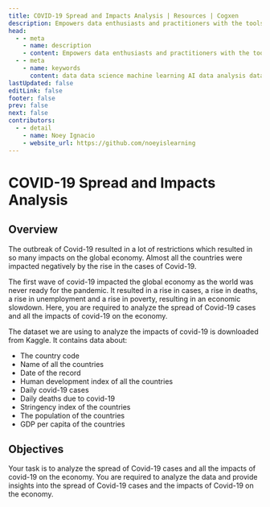 ```yaml
---
title: COVID-19 Spread and Impacts Analysis | Resources | Cogxen
description: Empowers data enthusiasts and practitioners with the tools and knowledge to unlock the potential of data.
head:
  - - meta
    - name: description
    - content: Empowers data enthusiasts and practitioners with the tools and knowledge to unlock the potential of data.
  - - meta
    - name: keywords
      content: data data science machine learning AI data analysis data-driven data enthusiasts data practitioners
lastUpdated: false
editLink: false
footer: false
prev: false
next: false
contributors:
  - - detail
    - name: Noey Ignacio
    - website_url: https://github.com/noeyislearning
---
```


# COVID-19 Spread and Impacts Analysis

<DownloadBadge githubURL=""></DownloadBadge>

## Overview

The outbreak of Covid-19 resulted in a lot of restrictions which resulted in so many impacts on the global economy. Almost all the countries were impacted negatively by the rise in the cases of Covid-19.

The first wave of covid-19 impacted the global economy as the world was never ready for the pandemic. It resulted in a rise in cases, a rise in deaths, a rise in unemployment and a rise in poverty, resulting in an economic slowdown. Here, you are required to analyze the spread of Covid-19 cases and all the impacts of covid-19 on the economy.

The dataset we are using to analyze the impacts of covid-19 is downloaded from Kaggle. It contains data about:

- The country code
- Name of all the countries
- Date of the record
- Human development index of all the countries
- Daily covid-19 cases
- Daily deaths due to covid-19
- Stringency index of the countries
- The population of the countries
- GDP per capita of the countries

## Objectives

Your task is to analyze the spread of Covid-19 cases and all the impacts of covid-19 on the economy. You are required to analyze the data and provide insights into the spread of Covid-19 cases and the impacts of Covid-19 on the economy.
